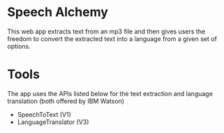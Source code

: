 # Speech Alchemy
 
<p>This web app extracts text from an mp3 file and then gives users the freedom to convert the extracted text into a language from a given set of options.</p>

# Tools
The app uses the APIs listed below for the text extraction and language translation (both offered by IBM Watson)
- SpeechToText (V1)
- LanguageTranslator (V3)

